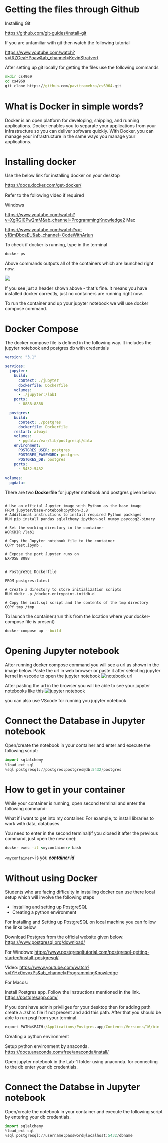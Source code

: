 # Getting the files through Github

Installing Git

https://github.com/git-guides/install-git

If you are unfamiliar with git then watch the following tutorial

https://www.youtube.com/watch?v=tRZGeaHPoaw&ab_channel=KevinStratvert

After setting up git locally for getting the files use the following commands
```cmd
mkdir cs4969
cd cs4969
git clone https://github.com/pavitramehra/cs6964.git
```

# What is Docker in simple words?

Docker is an open platform for developing, shipping, and running applications. Docker enables you to separate your applications from your infrastructure so you can deliver software quickly. With Docker, you can manage your infrastructure in the same ways you manage your applications.

# Installing docker 
Use the below link for installing docker on your desktop

https://docs.docker.com/get-docker/

Refer to the following video if required

Windows

https://www.youtube.com/watch?v=XgRGI0Pw2mM&ab_channel=ProgrammingKnowledge2
Mac

https://www.youtube.com/watch?v=-y1BmDbcaEU&ab_channel=CodeWithArjun

To check if docker is running, type in the terminal

```cmd
docker ps
```

Above commands outputs all of the containers which are launched right now.

![](01.png)

If you see just a header shown above - that's fine. It means you have installed docker correctly, just no containers are running right now.

To run the container and up your jupyter notebook we will use docker compose command.


# Docker Compose

The docker compose file is defined in the following way.
It includes the jupyter notebook and postgres db with credentials

```yml
version: "3.1"

services:
  jupyter:
    build:
      context: ./jupyter
      dockerfile: Dockerfile
    volumes:
      - ./jupyter:/lab1
    ports:
      - 8888:8888

  postgres:
    build:
      context: ./postgres
      dockerfile: Dockerfile
    restart: always
    volumes:
      - pgdata:/var/lib/postgresql/data
    environment:
      POSTGRES_USER: postgres
      POSTGRES_PASSWORD: postgres
      POSTGRES_DB: postgres
    ports:
      - 5432:5432

volumes:
  pgdata:

```

There are two **Dockerfile** for jupyter notebook and postgres given below:

```

# Use an official Jupyter image with Python as the base image
FROM jupyter/base-notebook:python-3.8
# Additional instructions to install required Python packages
RUN pip install pandas sqlalchemy ipython-sql numpy psycopg2-binary

# Set the working directory in the container
WORKDIR /lab1

# Copy the Jupyter notebook file to the container
COPY test.ipynb .

# Expose the port Jupyter runs on
EXPOSE 8888

```

```

# PostgreSQL Dockerfile

FROM postgres:latest

# Create a directory to store initialization scripts
RUN mkdir -p /docker-entrypoint-initdb.d

# Copy the init.sql script and the contents of the tmp directory
COPY tmp /tmp

```


To launch the container:(run this from the location where your docker-compose file is present)

```cmd
docker-compose up --build
```
# Opening Jupyter notebook
After running docker compose command you will see a url as shown in the image below. Paste the url in web browser or paste it after selecting jupyter kernel in vscode to open the jupyter notebook
![notebook url](./ss1.png)

After pasting the url in the browser you will be able to see your jupyter notebooks like this
![jupyter notebook](./ss2.png)

you can also use VScode for running you jupyter notebook



# Connect the Database in Jupyter notebook

Open/create the notebook in your container and enter and execute the following script:



```python
import sqlalchemy
%load_ext sql
%sql postgresql://postgres:postgres@db:5432/postgres
```

# How to get in your container 

While your container is running, open second terminal and enter the following command:



What if i want to get into my container. For example, to install libraries to work with data, databases.

You need to enter in the second terminal(if you closed it after the previous command, just open the new one):

```cmd
docker exec -it <mycontainer> bash
```

```<mycontainer>``` is you ***container id***

# Without using Docker

Students who are facing difficulty in installing docker can use there local setup which will involve the following steps

- Installing and setting up PostgreSQL
- Creating a python environment

For Installing and Setting up PostgreSQL on local machine you can follow the links below

Download Postgres from the official website given below:
https://www.postgresql.org/download/

For Windows:
https://www.postgresqltutorial.com/postgresql-getting-started/install-postgresql/

Video: https://www.youtube.com/watch?v=IYHx0ovvxPs&ab_channel=ProgrammingKnowledge

For Macos:

Install Postgres app.
Follow the Instructions mentioned in the link.
https://postgresapp.com/

If you dont have admin priviliges for your desktop then for adding path
create a .zshrc file if not present and add this path. After that you should be able to run psql from your terminal.
```cmd
export PATH=$PATH:/Applications/Postgres.app/Contents/Versions/16/bin
```


Creating a python environment

Setup python environment by anaconda.
https://docs.anaconda.com/free/anaconda/install/

Open jupyter notebook in the Lab-1 folder using anaconda.
for connecting to the db enter your db credentials.

# Connect the Databse in Jupyter notebook

Open/create the notebook in your container and execute the following script by entering your db credentials.


```python
import sqlalchemy
%load_ext sql
%sql postgresql://username:password@localhost:5432/dbname
```


